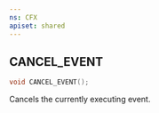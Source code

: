```yaml
---
ns: CFX
apiset: shared
---
```

## CANCEL_EVENT

```c
void CANCEL_EVENT();
```

Cancels the currently executing event.
